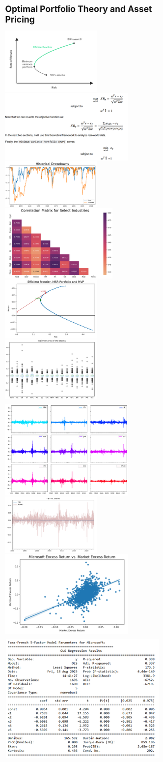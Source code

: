 # Optimal Portfolio Theory and Asset Pricing


<img src="https://github.com/MohsenM-Git/Asset_pricing/blob/main/ef.png" width="300"/> <img src="https://github.com/MohsenM-Git/Asset_pricing/blob/main/pr.png" width="400"/> 
<img src="https://github.com/MohsenM-Git/Asset_pricing/blob/main/dd.png" width="300"/> <img src="https://github.com/MohsenM-Git/Asset_pricing/blob/main/crr.png" width="350"/> 
<img src="https://github.com/MohsenM-Git/Asset_pricing/blob/main/msr.png" width="300"/> <img src="https://github.com/MohsenM-Git/Asset_pricing/blob/main/bp.png" width="300"/>  

<img src="https://github.com/MohsenM-Git/Asset_pricing/blob/main/rets.png" width="400"/> <img src="https://github.com/MohsenM-Git/Asset_pricing/blob/main/tb-sp500.png" width="300"/> <img src="https://github.com/MohsenM-Git/Asset_pricing/blob/main/reg-1.png" width="400"/> 


<center><img src="https://github.com/MohsenM-Git/Asset_pricing/blob/main/reg-2.png" width="500"/></center>
